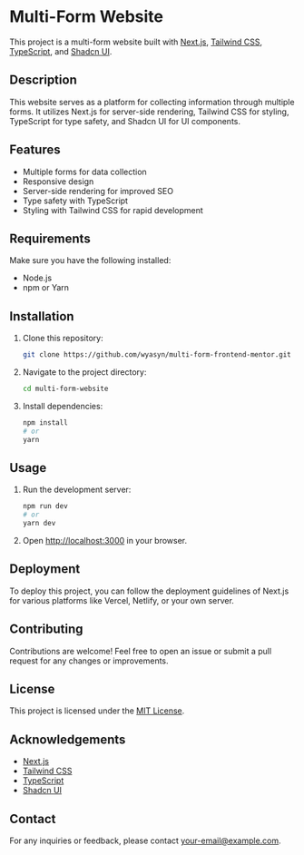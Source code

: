 # Multi-Form Website

This project is a multi-form website built with [Next.js](https://nextjs.org/), [Tailwind CSS](https://tailwindcss.com/), [TypeScript](https://www.typescriptlang.org/), and [Shadcn UI](https://shadcn-ui.com/).

## Description

This website serves as a platform for collecting information through multiple forms. It utilizes Next.js for server-side rendering, Tailwind CSS for styling, TypeScript for type safety, and Shadcn UI for UI components.

## Features

-   Multiple forms for data collection
-   Responsive design
-   Server-side rendering for improved SEO
-   Type safety with TypeScript
-   Styling with Tailwind CSS for rapid development

## Requirements

Make sure you have the following installed:

-   Node.js
-   npm or Yarn

## Installation

1. Clone this repository:

    ```bash
    git clone https://github.com/wyasyn/multi-form-frontend-mentor.git
    ```

2. Navigate to the project directory:

    ```bash
    cd multi-form-website
    ```

3. Install dependencies:

    ```bash
    npm install
    # or
    yarn
    ```

## Usage

1. Run the development server:

    ```bash
    npm run dev
    # or
    yarn dev
    ```

2. Open [http://localhost:3000](http://localhost:3000) in your browser.

## Deployment

To deploy this project, you can follow the deployment guidelines of Next.js for various platforms like Vercel, Netlify, or your own server.

## Contributing

Contributions are welcome! Feel free to open an issue or submit a pull request for any changes or improvements.

## License

This project is licensed under the [MIT License](LICENSE).

## Acknowledgements

-   [Next.js](https://nextjs.org/)
-   [Tailwind CSS](https://tailwindcss.com/)
-   [TypeScript](https://www.typescriptlang.org/)
-   [Shadcn UI](https://shadcn-ui.com/)

## Contact

For any inquiries or feedback, please contact [your-email@example.com](mailto:ywalum@gmail.com).

